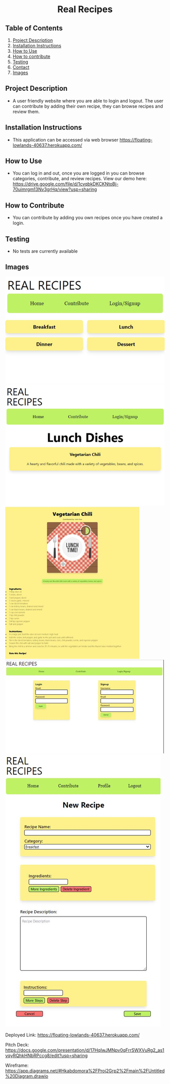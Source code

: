 
<h1 align="center">Real Recipes</h1>

## Table of Contents
1. [Project Description](#project-description)
2. [Installation Instructions](#installation-Instructions)
3. [How to Use](#how-to-use)
4. [How to contribute](#how-to-contribute)
5. [Testing](#testing)
6. [Contact](#contact)
7. [Images](#images)

## Project Description
* A user friendly website where you are able to login and logout. The user can contribute by adding their own recipe, they can browse recipes and review them.

## Installation Instructions
* This application can be accessed via web browser https://floating-lowlands-40637.herokuapp.com/

## How to Use
* You can log in and out, once you are logged in you can browse categories, contribute, and review recipes.
View our demo here: https://drive.google.com/file/d/1cvqbkDKCKNtoBj-70uimrgm13Nv3grHq/view?usp=sharing 

## How to Contribute
* You can contribute by adding you own recipes once you have created a login.

## Testing
  * No tests are currently available

## Images
![Home](./Screenshots/RealRecipes.JPG)
![Category](./Screenshots/Category.JPG)
![Recipe](./Screenshots/Recipe.JPG)
![LoginSignup](./Screenshots/LoginSignup.JPG)
![Contribute](./Screenshots/Contribute.JPG)

Deployed Link: https://floating-lowlands-40637.herokuapp.com/



Pitch Deck: https://docs.google.com/presentation/d/17HqIwJMNpv0qFrrSWXVuRg2_as1vqyRQhkHNbRPccg8/edit?usp=sharing

Wireframe: https://app.diagrams.net/#Hkabdomora%2FProj2Grp2%2Fmain%2FUntitled%20Diagram.drawio
